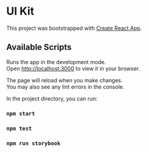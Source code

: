 # UI Kit

This project was bootstrapped with [Create React App](https://github.com/facebook/create-react-app).

## Available Scripts
Runs the app in the development mode.\
Open [http://localhost:3000](http://localhost:3000) to view it in your browser.

The page will reload when you make changes.\
You may also see any lint errors in the console.

In the project directory, you can run:
### `npm start`
### `npm test`
### `npm run storybook`

